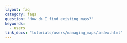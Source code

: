 ```yaml
---
layout: faq
category: faqs
question: "How do I find existing maps?"
keywords:
  - users
link_docs: "tutorials/users/managing_maps/index.html"
---
```

